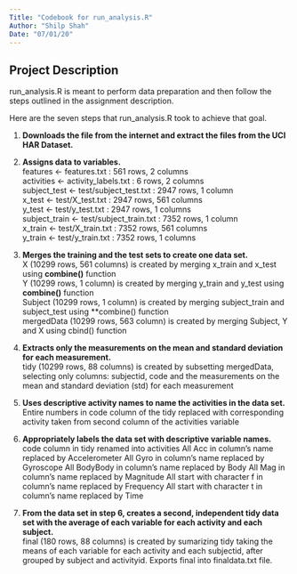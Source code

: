 ```yaml
---
Title: "Codebook for run_analysis.R"
Author: "Shilp Shah"
Date: "07/01/20"
---
```


## Project Description
run_analysis.R is meant to perform data preparation and then follow the steps outlined in the assignment description.

Here are the seven steps that run_analysis.R took to achieve that goal.

1. **Downloads the file from the internet and extract the files from the UCI HAR Dataset.**

2. **Assigns data to variables.**\
features <- features.txt : 561 rows, 2 columns\
activities <- activity_labels.txt : 6 rows, 2 columns\
subject_test <- test/subject_test.txt : 2947 rows, 1 column\
x_test <- test/X_test.txt : 2947 rows, 561 columns\
y_test <- test/y_test.txt : 2947 rows, 1 columns\
subject_train <- test/subject_train.txt : 7352 rows, 1 column\
x_train <- test/X_train.txt : 7352 rows, 561 columns\
y_train <- test/y_train.txt : 7352 rows, 1 columns

3. **Merges the training and the test sets to create one data set.**\
X (10299 rows, 561 columns) is created by merging x_train and x_test using **combine()** function\
Y (10299 rows, 1 column) is created by merging y_train and y_test using **combine()** function\
Subject (10299 rows, 1 column) is created by merging subject_train and subject_test using **combine() function\
mergedData (10299 rows, 563 column) is created by merging Subject, Y and X using cbind() function

4. **Extracts only the measurements on the mean and standard deviation for each measurement.**\
tidy (10299 rows, 88 columns) is created by subsetting mergedData, selecting only columns: 
subjectid, code and the measurements on the mean and standard deviation (std) for each measurement

5. **Uses descriptive activity names to name the activities in the data set.**\
Entire numbers in code column of the tidy replaced with corresponding activity taken from second column of the activities variable

6. **Appropriately labels the data set with descriptive variable names.**\
code column in tidy renamed into activities
All Acc in column’s name replaced by Accelerometer
All Gyro in column’s name replaced by Gyroscope
All BodyBody in column’s name replaced by Body
All Mag in column’s name replaced by Magnitude
All start with character f in column’s name replaced by Frequency
All start with character t in column’s name replaced by Time

7. **From the data set in step 6, creates a second, independent tidy data set with the average of each variable for each activity and each subject.**\
final (180 rows, 88 columns) is created by sumarizing tidy taking the means of each variable for each activity and each subjectid, after grouped by subject and activityid.
Exports final into finaldata.txt file.
